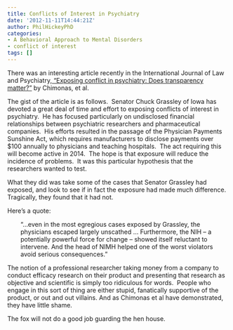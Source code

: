 ```yaml
---
title: Conflicts of Interest in Psychiatry
date: '2012-11-11T14:44:21Z'
author: PhilHickeyPhD
categories:
- A Behavioral Approach to Mental Disorders
- conflict of interest
tags: []
---
```


There was an interesting article recently in the International Journal of Law and Psychiatry,<a href="https://docs.google.com/file/d/0B5cLaT3gdm9NbDRWTTdFR1hBOTg/edit"> “Exposing conflict in psychiatry: Does transparency matter?”</a> by Chimonas, et al.

The gist of the article is as follows.  Senator Chuck Grassley of Iowa has devoted a great deal of time and effort to exposing conflicts of interest in psychiatry.  He has focused particularly on undisclosed financial relationships between psychiatric researchers and pharmaceutical companies.  His efforts resulted in the passage of the Physician Payments Sunshine Act, which requires manufacturers to disclose payments over $100 annually to physicians and teaching hospitals.  The act requiring this will become active in 2014.  The hope is that exposure will reduce the incidence of problems.  It was this particular hypothesis that the researchers wanted to test.

What they did was take some of the cases that Senator Grassley had exposed, and look to see if in fact the exposure had made much difference.  Tragically, they found that it had not.

Here’s a quote:
<p style="padding-left: 30px;">“…even in the most egregious cases exposed by Grassley, the physicians escaped largely unscathed … Furthermore, the NIH – a potentially powerful force for change – showed itself reluctant to intervene. And the head of NIMH helped one of the worst violators avoid serious consequences.”</p>
The notion of a professional researcher taking money from a company to conduct efficacy research on their product and presenting that research as objective and scientific is simply too ridiculous for words.  People who engage in this sort of thing are either stupid, fanatically supportive of the product, or out and out villains. And as Chimonas et al have demonstrated, they have little shame.

The fox will not do a good job guarding the hen house.